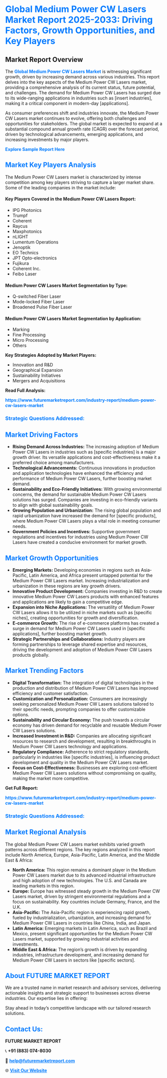 <h1 style="color: #007BFF;">Global Medium Power CW Lasers Market Report 2025-2033: Driving Factors, Growth Opportunities, and Key Players</h1>

<section id="overview">
<h2>Market Report Overview</h2>
<p>The <a href="https://www.futuremarketreport.com/industry-report/medium-power-cw-lasers-market" style="color: #007BFF; text-decoration: none;"><strong>Global Medium Power CW Lasers Market</strong></a> is witnessing significant growth, driven by increasing demand across various industries. This report delves into the key aspects of the Medium Power CW Lasers market, providing a comprehensive analysis of its current status, future potential, and challenges. The demand for Medium Power CW Lasers has surged due to its wide-ranging applications in industries such as [insert industries], making it a critical component in modern-day [applications].</p>
<p>As consumer preferences shift and industries innovate, the Medium Power CW Lasers market continues to evolve, offering both challenges and opportunities for stakeholders. The global market is expected to expand at a substantial compound annual growth rate (CAGR) over the forecast period, driven by technological advancements, emerging applications, and increasing investments by major players.</p>
</section>

<section id="overview">
<p><a href="https://www.futuremarketreport.com/request-sample/reportId=33341" style="color: #007BFF; text-decoration: none;"><strong>Explore Sample Report Here</strong></a></p>
</section>

<section id="key-players">
<h2 style="color: #007BFF;">Market Key Players Analysis</h2>
<p>The Medium Power CW Lasers market is characterized by intense competition among key players striving to capture a larger market share. Some of the leading companies in the market include:</p>
<h4>Key Players Covered in the Medium Power CW Lasers Report:</h4>
<ul><li>IPG Photonics</li><li>Trumpf</li><li>Coherent</li><li>Raycus</li><li>Maxphotonics</li><li>nLIGHT</li><li>Lumentum Operations</li><li>Jenoptik</li><li>EO Technics</li><li>JPT Opto-electronics</li><li>Fujikura</li><li>Coherent Inc.</li><li>Feibo Laser</li></ul>
<h4>Medium Power CW Lasers Market Segmentation by Type:</h4>
<ul><li>Q-switched Fiber Laser</li><li>Mode-locked Fiber Laser</li><li>Broadened Pulse Fiber Laser</li></ul>

<h4>Medium Power CW Lasers Market Segmentation by Application:</h4>
<ul><li>Marking</li><li>Fine Processing</li><li>Micro Processing</li><li>Others</li></ul>
<p><strong>Key Strategies Adopted by Market Players:</strong></p>
<ul>
<li>Innovation and R&D</li>
<li>Geographical Expansion</li>
<li>Sustainability Initiatives</li>
<li>Mergers and Acquisitions</li>
</ul>
</section>

<section>
<p><strong>Read Full Analysis: </strong></p><a href="https://www.futuremarketreport.com/industry-report/medium-power-cw-lasers-market" style="color: #007BFF; text-decoration: none;"><strong>https://www.futuremarketreport.com/industry-report/medium-power-cw-lasers-market</strong></a>
<h3 style="color: #007BFF;">Strategic Questions Addressed:</h3>
</section>

<section id="driving-factors">
<h2 style="color: #007BFF;">Market Driving Factors</h2>
<ul>
<li><strong>Rising Demand Across Industries:</strong> The increasing adoption of Medium Power CW Lasers in industries such as [specific industries] is a major growth driver. Its versatile applications and cost-effectiveness make it a preferred choice among manufacturers.</li>
<li><strong>Technological Advancements:</strong> Continuous innovations in production and application technologies have enhanced the efficiency and performance of Medium Power CW Lasers, further boosting market demand.</li>
<li><strong>Sustainability and Eco-Friendly Initiatives:</strong> With growing environmental concerns, the demand for sustainable Medium Power CW Lasers solutions has surged. Companies are investing in eco-friendly variants to align with global sustainability goals.</li>
<li><strong>Growing Population and Urbanization:</strong> The rising global population and rapid urbanization have increased the demand for [specific products], where Medium Power CW Lasers plays a vital role in meeting consumer needs.</li>
<li><strong>Government Policies and Incentives:</strong> Supportive government regulations and incentives for industries using Medium Power CW Lasers have created a conducive environment for market growth.</li>
</ul>
</section>

<section id="growth-opportunities">
<h2 style="color: #007BFF;">Market Growth Opportunities</h2>
<ul>
<li><strong>Emerging Markets:</strong> Developing economies in regions such as Asia-Pacific, Latin America, and Africa present untapped potential for the Medium Power CW Lasers market. Increasing industrialization and urbanization in these regions are key growth drivers.</li>
<li><strong>Innovative Product Development:</strong> Companies investing in R&D to create innovative Medium Power CW Lasers products with enhanced features and applications are likely to gain a competitive edge.</li>
<li><strong>Expansion into Niche Applications:</strong> The versatility of Medium Power CW Lasers allows it to be utilized in niche markets such as [specific niches], creating opportunities for growth and diversification.</li>
<li><strong>E-commerce Growth:</strong> The rise of e-commerce platforms has created a surge in demand for Medium Power CW Lasers used in [specific applications], further boosting market growth.</li>
<li><strong>Strategic Partnerships and Collaborations:</strong> Industry players are forming partnerships to leverage shared expertise and resources, driving the development and adoption of Medium Power CW Lasers products globally.</li>
</ul>
</section>

<section id="trending-factors">
<h2 style="color: #007BFF;">Market Trending Factors</h2>
<ul>
<li><strong>Digital Transformation:</strong> The integration of digital technologies in the production and distribution of Medium Power CW Lasers has improved efficiency and customer satisfaction.</li>
<li><strong>Customization and Personalization:</strong> Consumers are increasingly seeking personalized Medium Power CW Lasers solutions tailored to their specific needs, prompting companies to offer customizable options.</li>
<li><strong>Sustainability and Circular Economy:</strong> The push towards a circular economy has driven demand for recyclable and reusable Medium Power CW Lasers solutions.</li>
<li><strong>Increased Investment in R&D:</strong> Companies are allocating significant resources to research and development, resulting in breakthroughs in Medium Power CW Lasers technology and applications.</li>
<li><strong>Regulatory Compliance:</strong> Adherence to strict regulatory standards, particularly in industries like [specific industries], is influencing product development and quality in the Medium Power CW Lasers market.</li>
<li><strong>Focus on Cost-Effectiveness:</strong> Businesses are exploring cost-efficient Medium Power CW Lasers solutions without compromising on quality, making the market more competitive.</li>
</ul>
</section>

<section>
<p><strong>Get Full Report: </strong></p><a href="https://www.futuremarketreport.com/industry-report/medium-power-cw-lasers-market" style="color: #007BFF; text-decoration: none;"><strong>https://www.futuremarketreport.com/industry-report/medium-power-cw-lasers-market</strong></a>
<h3 style="color: #007BFF;">Strategic Questions Addressed:</h3>
</section>


<section id="regional-analysis">
<h2 style="color: #007BFF;">Market Regional Analysis</h2>
<p>The global Medium Power CW Lasers market exhibits varied growth patterns across different regions. The key regions analyzed in this report include North America, Europe, Asia-Pacific, Latin America, and the Middle East & Africa:</p>
<ul>
<li><strong>North America:</strong> This region remains a dominant player in the Medium Power CW Lasers market due to its advanced industrial infrastructure and high adoption of new technologies. The U.S. and Canada are leading markets in this region.</li>
<li><strong>Europe:</strong> Europe has witnessed steady growth in the Medium Power CW Lasers market, driven by stringent environmental regulations and a focus on sustainability. Key countries include Germany, France, and the U.K.</li>
<li><strong>Asia-Pacific:</strong> The Asia-Pacific region is experiencing rapid growth, fueled by industrialization, urbanization, and increasing demand for Medium Power CW Lasers in countries like China, India, and Japan.</li>
<li><strong>Latin America:</strong> Emerging markets in Latin America, such as Brazil and Mexico, present significant opportunities for the Medium Power CW Lasers market, supported by growing industrial activities and investments.</li>
<li><strong>Middle East & Africa:</strong> The region’s growth is driven by expanding industries, infrastructure development, and increasing demand for Medium Power CW Lasers in sectors like [specific sectors].</li>
</ul>
</section>

<footer>
<h2 style="color: #007BFF;">About FUTURE MARKET REPORT</h2>
<p>We are a trusted name in market research and advisory services, delivering actionable insights and strategic support to businesses across diverse industries. Our expertise lies in offering:</p>

<p>Stay ahead in today’s competitive landscape with our tailored research solutions.</p>

<h2 style="color: #007BFF;">Contact Us:</h2>
<p><strong>FUTURE MARKET REPORT</strong></p>
<p>📞 <strong>+91 (883) 074-8030</strong></p>
<p>📧 <strong><a href="mailto:help@futuremarketreport.com" style="color: #007BFF;">help@futuremarketreport.com</a></strong></p>
<p>🌐 <strong><a href="https://www.futuremarketreport.com/" style="color: #007BFF;">Visit Our Website</a></strong></p>
</footer>